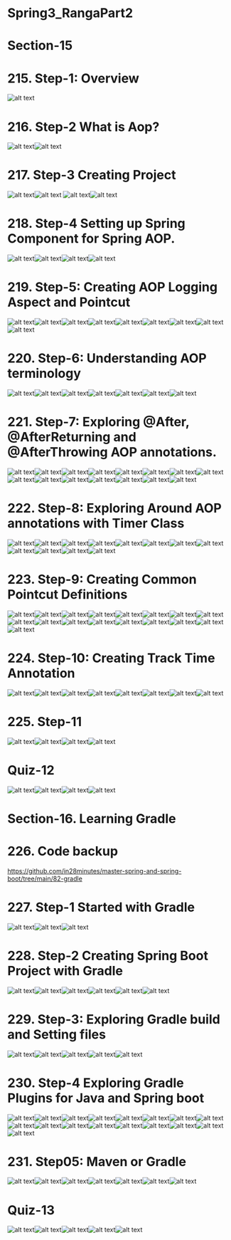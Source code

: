 # Spring3_RangaPart2
# Section-15
# 215. Step-1: Overview
![alt text](image.png)
# 216. Step-2 What is Aop?
![alt text](image-1.png)![alt text](image-2.png)
# 217. Step-3 Creating Project
![alt text](image-3.png)![alt text](image-4.png)
![alt text](image-5.png)![alt text](image-6.png)
# 218. Step-4 Setting up Spring Component for Spring AOP.
![alt text](image-7.png)![alt text](image-8.png)![alt text](image-9.png)![alt text](image-10.png)
# 219. Step-5: Creating AOP Logging Aspect and Pointcut
![alt text](image-11.png)![alt text](image-12.png)![alt text](image-13.png)![alt text](image-14.png)![alt text](image-15.png)![alt text](image-16.png)![alt text](image-17.png)![alt text](image-18.png)![alt text](image-19.png)
# 220. Step-6: Understanding AOP terminology
![alt text](image-20.png)![alt text](image-21.png)![alt text](image-22.png)![alt text](image-23.png)![alt text](image-24.png)![alt text](image-25.png)![alt text](image-26.png)
# 221. Step-7: Exploring @After, @AfterReturning and @AfterThrowing AOP annotations.
![alt text](image-27.png)![alt text](image-28.png)![alt text](image-29.png)![alt text](image-30.png)![alt text](image-31.png)![alt text](image-32.png)![alt text](image-33.png)![alt text](image-34.png)![alt text](image-35.png)![alt text](image-36.png)![alt text](image-37.png)![alt text](image-38.png)![alt text](image-39.png)![alt text](image-40.png)![alt text](image-41.png)
# 222. Step-8: Exploring Around AOP annotations with Timer Class
![alt text](image-42.png)![alt text](image-43.png)![alt text](image-44.png)![alt text](image-45.png)![alt text](image-46.png)![alt text](image-47.png)![alt text](image-48.png)![alt text](image-49.png)![alt text](image-50.png)![alt text](image-51.png)![alt text](image-52.png)![alt text](image-53.png)
# 223. Step-9: Creating Common Pointcut Definitions
![alt text](image-54.png)![alt text](image-55.png)![alt text](image-56.png)![alt text](image-57.png)![alt text](image-58.png)![alt text](image-59.png)![alt text](image-60.png)![alt text](image-61.png)![alt text](image-62.png)![alt text](image-63.png)![alt text](image-64.png)![alt text](image-65.png)![alt text](image-66.png)![alt text](image-67.png)![alt text](image-68.png)![alt text](image-69.png)![alt text](image-70.png)
# 224. Step-10: Creating Track Time Annotation
![alt text](image-71.png)![alt text](image-72.png)![alt text](image-73.png)![alt text](image-74.png)![alt text](image-75.png)![alt text](image-76.png)![alt text](image-77.png)![alt text](image-78.png)
# 225. Step-11 
![alt text](image-79.png)![alt text](image-80.png)![alt text](image-81.png)![alt text](image-82.png)
# Quiz-12
![alt text](image-83.png)![alt text](image-84.png)![alt text](image-85.png)![alt text](image-86.png)
# Section-16. Learning Gradle
# 226. Code backup
https://github.com/in28minutes/master-spring-and-spring-boot/tree/main/82-gradle
# 227. Step-1 Started with Gradle
![alt text](image-87.png)![alt text](image-88.png)![alt text](image-89.png)
# 228. Step-2 Creating Spring Boot Project with Gradle
![alt text](image-90.png)![alt text](image-91.png)![alt text](image-92.png)![alt text](image-93.png)![alt text](image-94.png)![alt text](image-95.png)
# 229. Step-3: Exploring Gradle build and Setting files
![alt text](image-96.png)![alt text](image-97.png)![alt text](image-98.png)![alt text](image-99.png)![alt text](image-100.png)
# 230. Step-4 Exploring Gradle Plugins for Java and Spring boot
![alt text](image-101.png)![alt text](image-102.png)![alt text](image-103.png)![alt text](image-104.png)![alt text](image-105.png)![alt text](image-106.png)![alt text](image-107.png)![alt text](image-108.png)![alt text](image-109.png)![alt text](image-110.png)![alt text](image-111.png)![alt text](image-112.png)![alt text](image-113.png)![alt text](image-114.png)![alt text](image-115.png)![alt text](image-116.png)![alt text](image-117.png)
# 231. Step05: Maven or Gradle
![alt text](image-118.png)![alt text](image-119.png)![alt text](image-120.png)![alt text](image-121.png)![alt text](image-122.png)![alt text](image-123.png)![alt text](image-124.png)
# Quiz-13
![alt text](image-125.png)![alt text](image-126.png)![alt text](image-127.png)![alt text](image-128.png)![alt text](image-129.png)